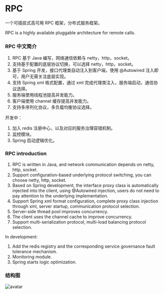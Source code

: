 # RPC

  一个可插拔式高可用 RPC 框架，分布式服务框架。
  
  RPC is a highly available pluggable architecture for remote calls.

### RPC 中文简介
1. RPC 基于 Java 编写，网络通信依赖与 netty，http，socket。
2. 支持基于配置的底层协议切换，可以选择 netty，http，socket。
3. 基于 Spring 开发，接口代理类自动注入到客户端，使用 @Autowired 注入即可，用户无需关注底层实现。
4. 支持 Spring xml 格式配置，通过 xml 完成代理类注入，服务端启动，通信协议选择。
5. 服务端使用线程池提高并发能力。
6. 客户端使用 channel 缓存提高并发能力。
7. 支持多序列化协议，多负载均衡协议选择。

开发中：
1. 加入 redis 注册中心，以及对应的服务治理容错机制。
2. 监控模块。
3. Spring 启动逻辑优化。

### RPC introduction
1. RPC is written in Java, and network communication depends on netty, http, socket.
2. Support configuration-based underlying protocol switching, you can choose netty, http, socket.
3. Based on Spring development, the interface proxy class is automatically injected into the client, using @Autowired injection, users do not need to pay attention to the underlying implementation.
4. Support Spring xml format configuration, complete proxy class injection through xml, server startup, communication protocol selection.
5. Server-side thread pool improves concurrency.
6. The client uses the channel cache to improve concurrency.
7. Support multi-serialization protocol, multi-load balancing protocol selection.

In development:
1. Add the redis registry and the corresponding service governance fault tolerance mechanism.
2. Monitoring module.
3. Spring starts logic optimization.

### 结构图
![avatar](https://github.com/PaulWang92115/RPC/blob/PAUL_RELEASE_1906/doc/20190630164543928.png)

